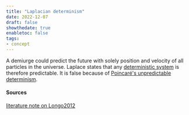 ```yaml
---
title: "Laplacian determinism"
date: 2022-12-07
draft: false
showthedate: true
enabletoc: false
tags:
- concept
---
```


A demiurge could predict the future with solely position and velocity of all particles in the universe. Laplace states that any [deterministic system](definition/deterministic%20system.md) is therefore predictable. It is false because of [Poincaré's unpredictable determinism](concept/Poincaré's%20unpredictable%20determinism.md).

#### Sources

[literature note on Longo2012](note/literature%20note%20on%20Longo2012.md)
